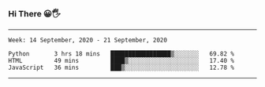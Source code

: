 ### Hi There 😀🖐
---
<!--START_SECTION:waka-->
```text
Week: 14 September, 2020 - 21 September, 2020

Python       3 hrs 18 mins   █████████████████▒░░░░░░░   69.82 % 
HTML         49 mins         ████▒░░░░░░░░░░░░░░░░░░░░   17.40 % 
JavaScript   36 mins         ███▒░░░░░░░░░░░░░░░░░░░░░   12.78 % 
```
<!--END_SECTION:waka-->

---
